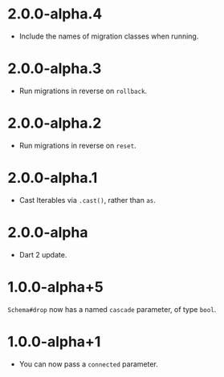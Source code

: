 # 2.0.0-alpha.4
* Include the names of migration classes when running.

# 2.0.0-alpha.3
* Run migrations in reverse on `rollback`.

# 2.0.0-alpha.2
* Run migrations in reverse on `reset`.

# 2.0.0-alpha.1
* Cast Iterables via `.cast()`, rather than `as`.

# 2.0.0-alpha
* Dart 2 update.

# 1.0.0-alpha+5
`Schema#drop` now has a named `cascade` parameter, of type `bool`.

# 1.0.0-alpha+1
* You can now pass a `connected` parameter.